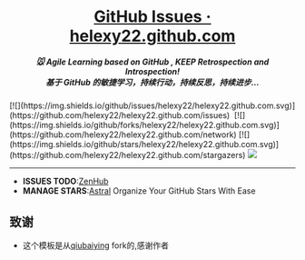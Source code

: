 <h1 align="center">
<a href="https://github.com/helexy22/helexy22.github.com/issues">GitHub Issues · helexy22.github.com</a></h1>
<h5 align="center", style="color, #666">
🐭 Agile Learning based on GitHub , <strong>KEEP</strong> Retrospection and Introspection! 
<br>
基于 GitHub  的敏捷学习，持续行动，持续反思，持续进步…</h5>
[![](https://img.shields.io/github/issues/helexy22/helexy22.github.com.svg)](https://github.com/helexy22/helexy22.github.com/issues) <a href="https://github.com/helexy22/helexy22.github.com/issues?q=is%3Aissue+is%3Aclosed" target="_blank" rel="external"><img src="https://img.shields.io/github/issues-closed-raw/helexy22/helexy22.github.com.svg?maxAge=2592000" alt=""></a> [![](https://img.shields.io/github/forks/helexy22/helexy22.github.com.svg)](https://github.com/helexy22/helexy22.github.com/network) [![](https://img.shields.io/github/stars/helexy22/helexy22.github.com.svg)](https://github.com/helexy22/helexy22.github.com/stargazers) <img src="https://img.shields.io/badge/license-MIT-brightgreen.svg" />

---

- **ISSUES TODO**:[ZenHub](https://app.zenhub.com/workspaces/helexy22githubcom-5bbe011226f2164f0af2aadb/boards)
- **MANAGE STARS**:[Astral](https://app.astralapp.com/dashboard)  Organize Your GitHub Stars With Ease
## 致谢

- 这个模板是从[qiubaiying](https://github.com/qiubaiying/qiubaiying.github.io) fork的,感谢作者

